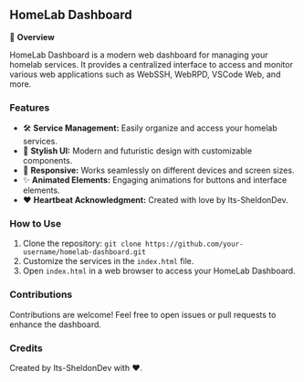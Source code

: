 ## HomeLab Dashboard

🚀 **Overview**

HomeLab Dashboard is a modern web dashboard for managing your homelab services. It provides a centralized interface to access and monitor various web applications such as WebSSH, WebRPD, VSCode Web, and more.

### Features
- 🛠️ **Service Management:** Easily organize and access your homelab services.
- 🎨 **Stylish UI:** Modern and futuristic design with customizable components.
- 📱 **Responsive:** Works seamlessly on different devices and screen sizes.
- ✨ **Animated Elements:** Engaging animations for buttons and interface elements.
- ❤️ **Heartbeat Acknowledgment:** Created with love by Its-SheldonDev.

### How to Use
1. Clone the repository: `git clone https://github.com/your-username/homelab-dashboard.git`
2. Customize the services in the `index.html` file.
3. Open `index.html` in a web browser to access your HomeLab Dashboard.

### Contributions
Contributions are welcome! Feel free to open issues or pull requests to enhance the dashboard.

### Credits
Created by Its-SheldonDev with ❤️.
